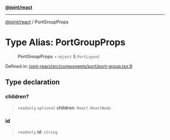 [**@joint/react**](../README.md)

***

[@joint/react](../README.md) / PortGroupProps

# Type Alias: PortGroupProps

> **PortGroupProps** = `object` & `PortLayout`

Defined in: [joint-react/src/components/port/port-group.tsx:9](https://github.com/samuelgja/joint/blob/main/packages/joint-react/src/components/port/port-group.tsx#L9)

## Type declaration

### children?

> `readonly` `optional` **children**: `React.ReactNode`

### id

> `readonly` **id**: `string`
